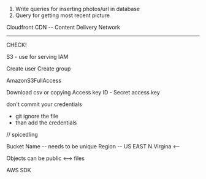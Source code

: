1. Write queries for inserting photos/url in database
2. Query for getting most recent picture

Cloudfront CDN -- Content Delivery Network

---

CHECK!

S3 - use for serving
IAM

Create user
Create group

AmazonS3FullAccess

Download csv or copying Access key ID - Secret access key

don't commit your credentials

-   git ignore the file
-   than add the credentials

// spicedling

Bucket Name -- needs to be unique
Region -- US EAST N.Virgina <--

Objects can be public <--> files

AWS SDK
